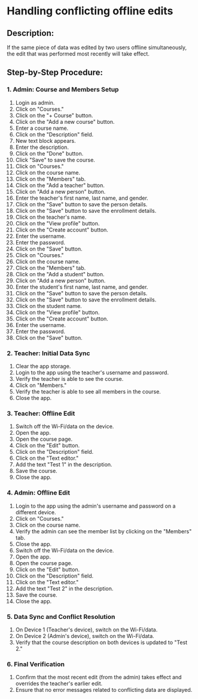 # Handling conflicting offline edits

## Description:

If the same piece of data was edited by two users offline simultaneously, the edit that was performed most recently will take effect.

## Step-by-Step Procedure:

### 1. Admin: Course and Members Setup

1. Login as admin. 
2. Click on "Courses."
3. Click on the "+ Course" button. 
4. Click on the "Add a new course" button. 
5. Enter a course name. 
6. Click on the "Description" field. 
7. New text block appears. 
8. Enter the description. 
9. Click on the "Done" button. 
10. Click "Save" to save the course. 
11. Click on "Courses."
12. Click on the course name. 
13. Click on the "Members" tab. 
14. Click on the "Add a teacher" button. 
15. Click on "Add a new person" button. 
16. Enter the teacher's first name, last name, and gender. 
17. Click on the "Save" button to save the person details. 
18. Click on the "Save" button to save the enrollment details. 
19. Click on the teacher's name. 
20. Click on the "View profile" button. 
21. Click on the "Create account" button. 
22. Enter the username. 
23. Enter the password. 
24. Click on the "Save" button. 
25. Click on "Courses."
26. Click on the course name. 
27. Click on the "Members" tab. 
28. Click on the "Add a student" button. 
29. Click on "Add a new person" button. 
30. Enter the student's first name, last name, and gender. 
31. Click on the "Save" button to save the person details. 
32. Click on the "Save" button to save the enrollment details. 
33. Click on the student name. 
34. Click on the "View profile" button. 
35. Click on the "Create account" button. 
36. Enter the username. 
37. Enter the password. 
38. Click on the "Save" button. 

### 2. Teacher: Initial Data Sync

1. Clear the app storage. 
2. Login to the app using the teacher's username and password. 
3. Verify the teacher is able to see the course. 
4. Click on "Members."
5. Verify the teacher is able to see all members in the course. 
6. Close the app. 

### 3. Teacher: Offline Edit

1. Switch off the Wi-Fi/data on the device. 
2. Open the app. 
3. Open the course page. 
4. Click on the "Edit" button. 
5. Click on the "Description" field. 
6. Click on the "Text editor."
7. Add the text "Test 1" in the description. 
8. Save the course. 
9. Close the app. 

### 4. Admin: Offline Edit

1. Login to the app using the admin's username and password on a different device. 
2. Click on "Courses."
3. Click on the course name. 
4. Verify the admin can see the member list by clicking on the "Members" tab. 
5. Close the app. 
6. Switch off the Wi-Fi/data on the device. 
7. Open the app. 
8. Open the course page. 
9. Click on the "Edit" button. 
10. Click on the "Description" field. 
11. Click on the "Text editor."
12. Add the text "Test 2" in the description. 
13. Save the course. 
14. Close the app.

### 5. Data Sync and Conflict Resolution

1. On Device 1 (Teacher's device), switch on the Wi-Fi/data. 
2. On Device 2 (Admin's device), switch on the Wi-Fi/data. 
3. Verify that the course description on both devices is updated to "Test 2."

### 6. Final Verification

1. Confirm that the most recent edit (from the admin) takes effect and overrides the teacher's earlier edit.
2. Ensure that no error messages related to conflicting data are displayed.